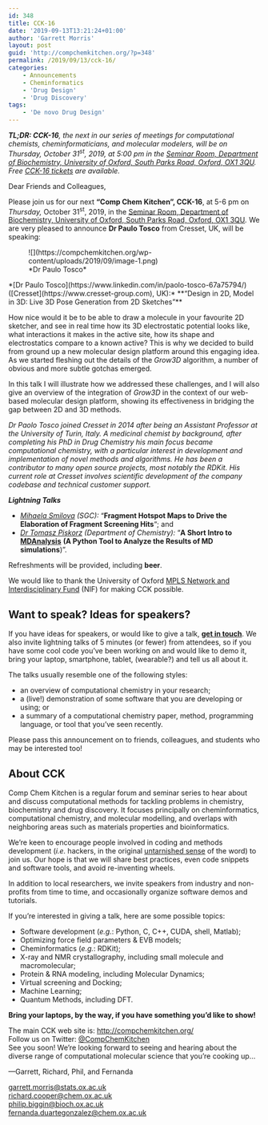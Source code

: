 ```yaml
---
id: 348
title: CCK-16
date: '2019-09-13T13:21:24+01:00'
author: 'Garrett Morris'
layout: post
guid: 'http://compchemkitchen.org/?p=348'
permalink: /2019/09/13/cck-16/
categories:
    - Announcements
    - Cheminformatics
    - 'Drug Design'
    - 'Drug Discovery'
tags:
    - 'De novo Drug Design'
---
```


***TL;DR: CCK-16**, the next in our series of meetings for computational chemists, cheminformaticians, and molecular modelers, will be on Thursday, October 31<sup>st</sup>, 2019, at 5:00 pm in the [Seminar Room, Department of Biochemistry, University of Oxford, South Parks Road, Oxford, OX1 3QU](https://www.bioch.ox.ac.uk/contact#collapse810401). Free [CCK-16 tickets](https://www.eventbrite.com/e/comp-chem-kitchen-cck-16-tickets-74116126329) are available.*

Dear Friends and Colleagues,

Please join us for our next **“Comp Chem Kitchen”, CCK-16**, at 5-6 pm on *Thursday,* October 31<sup>st</sup>, 2019, in the [Seminar Room, Department of Biochemistry, University of Oxford, South Parks Road, Oxford, OX1 3QU](https://www.bioch.ox.ac.uk/contact#collapse810401)*.* We are very pleased to announce **Dr Paulo Tosco** from Cresset, UK, will be speaking:

<div class="wp-block-image"><figure class="aligncenter is-resized">![](https://compchemkitchen.org/wp-content/uploads/2019/09/image-1.png)<figcaption>*Dr Paulo Tosco*</figcaption></figure></div>*[Dr Paulo Tosco](https://www.linkedin.com/in/paolo-tosco-67a75794/) ([Cresset](https://www.cresset-group.com), UK):* **“Design in 2D, Model in 3D: Live 3D Pose Generation from 2D Sketches”**

How nice would it be to be able to draw a molecule in your favourite 2D sketcher, and see in real time how its 3D electrostatic potential looks like, what interactions it makes in the active site, how its shape and electrostatics compare to a known active? This is why we decided to build from ground up a new molecular design platform around this engaging idea. As we started fleshing out the details of the *Grow3D* algorithm, a number of obvious and more subtle gotchas emerged.

In this talk I will illustrate how we addressed these challenges, and I will also give an overview of the integration of *Grow3D* in the context of our web-based molecular design platform, showing its effectiveness in bridging the gap between 2D and 3D methods.

 *Dr Paolo Tosco joined Cresset in 2014 after being an Assistant Professor at the University of Turin, Italy. A medicinal chemist by background, after completing his PhD in Drug Chemistry his main focus became computational chemistry, with a particular interest in development and implementation of novel methods and algorithms. He has been a contributor to many open source projects, most notably the RDKit. His current role at Cresset involves scientific development of the company codebase and technical customer support.*

***Lightning Talks***

- *<span style="text-decoration: underline;">Mihaela Smilova</span> (SGC):*  “**Fragment Hotspot Maps to Drive the Elaboration of Fragment Screening Hits**“; and
- *<span style="text-decoration: underline;">Dr Tomasz Piskorz</span> (Department of Chemistry):* “**A Short Intro to** [**MDAnalysis**](https://www.mdanalysis.org/) **(A Python Tool to Analyze the Results of MD simulations**)”.

Refreshments will be provided, including **beer**.

We would like to thank the University of Oxford [MPLS Network and Interdisciplinary Fund](https://www.mpls.ox.ac.uk/news/nif) (NIF) for making CCK possible.

## **Want to speak? Ideas for speakers?**

If you have ideas for speakers, or would like to give a talk, **[get in touch](mailto:garrett.morris@stats.ox.ac.uk)**. We also invite lightning talks of 5 minutes (or fewer) from attendees, so if you have some cool code you’ve been working on and would like to demo it, bring your laptop, smartphone, tablet, (wearable?) and tell us all about it.

The talks usually resemble one of the following styles:

- an overview of computational chemistry in your research;
- a (live!) demonstration of some software that you are developing or using; or
- a summary of a computational chemistry paper, method, programming language, or tool that you’ve seen recently.

Please pass this announcement on to friends, colleagues, and students who may be interested too!

## About CCK

Comp Chem Kitchen is a regular forum and seminar series to hear about and discuss computational methods for tackling problems in chemistry, biochemistry and drug discovery. It focuses principally on cheminformatics, computational chemistry, and molecular modelling, and overlaps with neighboring areas such as materials properties and bioinformatics.

We’re keen to encourage people involved in coding and methods development (*i.e.* hackers, in the original [untarnished sense](http://radar.oreilly.com/2010/06/hackers-at-25.html) of the word) to join us. Our hope is that we will share best practices, even code snippets and software tools, and avoid re-inventing wheels.

In addition to local researchers, we invite speakers from industry and non-profits from time to time, and occasionally organize software demos and tutorials.

If you’re interested in giving a talk, here are some possible topics:

- Software development (*e.g.*: Python, C, C++, CUDA, shell, Matlab);
- Optimizing force field parameters &amp; EVB models;
- Cheminformatics (*e.g.*: RDKit);
- X-ray and NMR crystallography, including small molecule and macromolecular;
- Protein &amp; RNA modeling, including Molecular Dynamics;
- Virtual screening and Docking;
- Machine Learning;
- Quantum Methods, including DFT.

**Bring your laptops, by the way, if you have something you’d like to show!**

The main CCK web site is: <http://compchemkitchen.org/>  
Follow us on Twitter: [@CompChemKitchen](https://mobile.twitter.com/CompChemKitchen)  
See you soon! We’re looking forward to seeing and hearing about the diverse range of computational molecular science that you’re cooking up…

—Garrett, Richard, Phil, and Fernanda

<garrett.morris@stats.ox.ac.uk>  
<richard.cooper@chem.ox.ac.uk>  
<philip.biggin@bioch.ox.ac.uk>  
<fernanda.duartegonzalez@chem.ox.ac.uk>